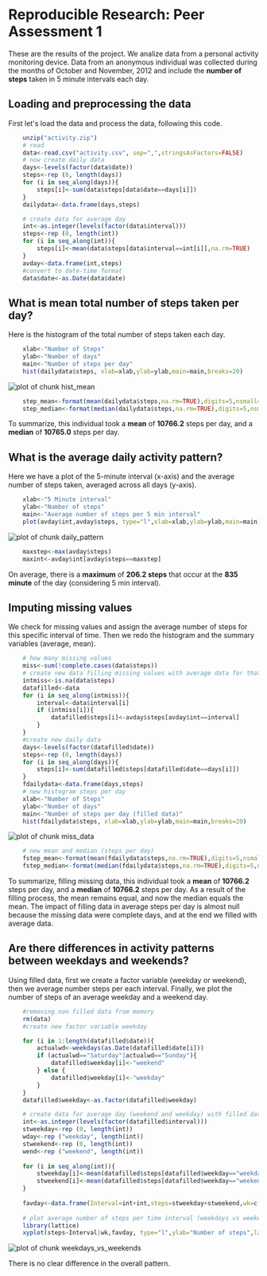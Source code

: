 # Reproducible Research: Peer Assessment 1

These are the results of the project. We analize data from a personal activity monitoring device. Data from an anonymous individual was collected during the months of October and November, 2012 and include the **number of steps** taken in 5 minute intervals each day.

## Loading and preprocessing the data

First let's load the data and process the data, following this code.


```r
    unzip("activity.zip")
    # read
    data<-read.csv("activity.csv", sep=",",stringsAsFactors=FALSE)
    # now create daily data
    days<-levels(factor(data$date))
    steps<-rep (0, length(days))
    for (i in seq_along(days)){
        steps[i]<-sum(data$steps[data$date==days[i]])
    }
    dailydata<-data.frame(days,steps)

    # create data for average day
    int<-as.integer(levels(factor(data$interval)))
    steps<-rep (0, length(int))
    for (i in seq_along(int)){
        steps[i]<-mean(data$steps[data$interval==int[i]],na.rm=TRUE)
    }
    avday<-data.frame(int,steps)
    #convert to date-time format
    data$date<-as.Date(data$date)
```

## What is mean total number of steps taken per day?

Here is the histogram of the total number of steps taken each day.


```r
    xlab<-"Number of Steps"
    ylab<-"Number of days"
    main<-"Number of steps per day"
    hist(dailydata$steps, xlab=xlab,ylab=ylab,main=main,breaks=20)
```

![plot of chunk hist_mean](figure/hist_mean.png) 

```r
    step_mean<-format(mean(dailydata$steps,na.rm=TRUE),digits=5,nsmall=1)
    step_median<-format(median(dailydata$steps,na.rm=TRUE),digits=5,nsmall=1)
```


To summarize, this individual took a **mean** of **10766.2** steps per day, and a **median** of **10765.0** steps per day.


## What is the average daily activity pattern?

Here we have a plot of the 5-minute interval (x-axis) and the average number of steps taken, averaged across all days (y-axis).


```r
    xlab<-"5 Minute interval"
    ylab<-"Number of steps"
    main<-"Average number of steps per 5 min interval"
    plot(avday$int,avday$steps, type="l",xlab=xlab,ylab=ylab,main=main)
```

![plot of chunk daily_pattern](figure/daily_pattern.png) 

```r
    maxstep<-max(avday$steps)
    maxint<-avday$int[avday$steps==maxstep]
```

On average, there is a **maximum** of **206.2 steps** that occur at the **835 minute** of the day (considering 5 min interval).

## Imputing missing values

We check for missing values and assign the average number of steps for this specific interval of time. Then we redo the histogram and the summary variables (average, mean).


```r
    # how many missing values
    miss<-sum(!complete.cases(data$steps))
    # create new data filling missing values with average data for that time interval
    intmiss<-is.na(data$steps)
    datafilled<-data
    for (i in seq_along(intmiss)){
        interval<-data$interval[i]
        if (intmiss[i]){
            datafilled$steps[i]<-avday$steps[avday$int==interval]
        }
    }
    #create new daily data
    days<-levels(factor(datafilled$date))
    steps<-rep (0, length(days))
    for (i in seq_along(days)){
        steps[i]<-sum(datafilled$steps[datafilled$date==days[i]])
    }
    fdailydata<-data.frame(days,steps)
    # new histogram steps per day
    xlab<-"Number of Steps"
    ylab<-"Number of days"
    main<-"Number of steps per day (filled data)"
    hist(fdailydata$steps, xlab=xlab,ylab=ylab,main=main,breaks=20)
```

![plot of chunk miss_data](figure/miss_data.png) 

```r
    # new mean and median (steps per day)
    fstep_mean<-format(mean(fdailydata$steps,na.rm=TRUE),digits=5,nsmall=1)
    fstep_median<-format(median(fdailydata$steps,na.rm=TRUE),digits=5,nsmall=1)
```

To summarize, filling missing data, this individual took a **mean** of **10766.2** steps per day, and a **median** of **10766.2** steps per day. As a result of the filling process, the mean remains equal, and now the median equals the mean. The impact of filling data in average steps per day is almost null because the missing data were complete days, and at the end we filled with average data.

## Are there differences in activity patterns between weekdays and weekends?

Using filled data, first we create a factor variable (weekday or weekend), then we average number steps per each interval. Finally, we plot the number of steps of an average weekday and a weekend day.


```r
    #removing non filled data from memory
    rm(data)
    #create new factor variable weekday

    for (i in 1:length(datafilled$date)){
        actualwd<-weekdays(as.Date(datafilled$date[i]))
        if (actualwd=="Saturday"|actualwd=="Sunday"){
            datafilled$weekday[i]<-"weekend"
        } else {
            datafilled$weekday[i]<-"weekday"   
        }
    }
    datafilled$weekday<-as.factor(datafilled$weekday)

    # create data for average day (weekend and weekday) with filled data
    int<-as.integer(levels(factor(datafilled$interval)))
    stweekday<-rep (0, length(int))
    wday<-rep ("weekday", length(int))
    stweekend<-rep (0, length(int))
    wend<-rep ("weekend", length(int))
    
    for (i in seq_along(int)){
        stweekday[i]<-mean(datafilled$steps[datafilled$weekday=="weekday"& datafilled$interval==int[i]],na.rm=TRUE)
        stweekend[i]<-mean(datafilled$steps[datafilled$weekday=="weekend"& datafilled$interval==int[i]],na.rm=TRUE)    
    }
    
    favday<-data.frame(Interval=int+int,steps=stweekday+stweekend,wk=c(wday,wend))
    
    # plot average number of steps per time interval (weekdays vs weekend)
    library(lattice)
    xyplot(steps~Interval|wk,favday, type="l",ylab="Number of steps",layout=c(1,2))
```

![plot of chunk weekdays_vs_weekends](figure/weekdays_vs_weekends.png) 

There is no clear difference in the overall pattern.
